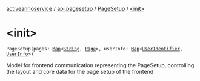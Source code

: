 [activeannoservice](../../index.md) / [api.pagesetup](../index.md) / [PageSetup](index.md) / [&lt;init&gt;](./-init-.md)

# &lt;init&gt;

`PageSetup(pages: `[`Map`](https://kotlinlang.org/api/latest/jvm/stdlib/kotlin.collections/-map/index.html)`<`[`String`](https://kotlinlang.org/api/latest/jvm/stdlib/kotlin/-string/index.html)`, `[`Page`](../-page/index.md)`>, userInfo: `[`Map`](https://kotlinlang.org/api/latest/jvm/stdlib/kotlin.collections/-map/index.html)`<`[`UserIdentifier`](../../project.userroles/-user-identifier.md)`, `[`UserInfo`](../../user/-user-info/index.md)`>)`

Model for frontend communication representing the PageSetup, controlling the layout and core data for the page setup
of the frontend

